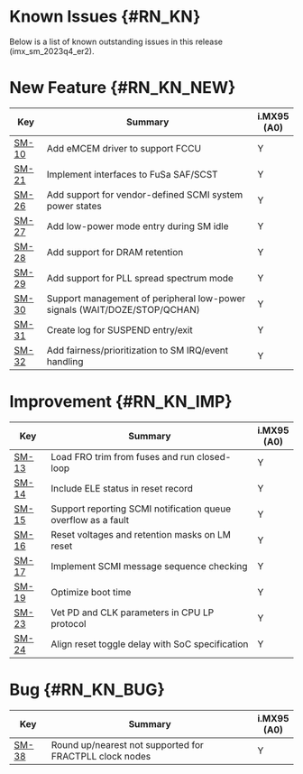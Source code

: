 Known Issues {#RN_KN}
============

Below is a list of known outstanding issues in this release (imx_sm_2023q4_er2).

New Feature {#RN_KN_NEW}
============

| Key     | Summary                        | i.MX95<br> (A0) |
|------------|-------------------------------|---|
| [SM-10](https://jira.sw.nxp.com/projects/SM/issues/SM-10) | Add eMCEM driver to support FCCU | Y |
| [SM-21](https://jira.sw.nxp.com/projects/SM/issues/SM-21) | Implement interfaces to FuSa SAF/SCST | Y |
| [SM-26](https://jira.sw.nxp.com/projects/SM/issues/SM-26) | Add support for vendor-defined SCMI system power states | Y |
| [SM-27](https://jira.sw.nxp.com/projects/SM/issues/SM-27) | Add low-power mode entry during SM idle | Y |
| [SM-28](https://jira.sw.nxp.com/projects/SM/issues/SM-28) | Add support for DRAM retention | Y |
| [SM-29](https://jira.sw.nxp.com/projects/SM/issues/SM-29) | Add support for PLL spread spectrum mode | Y |
| [SM-30](https://jira.sw.nxp.com/projects/SM/issues/SM-30) | Support management of peripheral low-power signals (WAIT/DOZE/STOP/QCHAN) | Y |
| [SM-31](https://jira.sw.nxp.com/projects/SM/issues/SM-31) | Create log for SUSPEND entry/exit | Y |
| [SM-32](https://jira.sw.nxp.com/projects/SM/issues/SM-32) | Add fairness/prioritization to SM IRQ/event handling | Y |

Improvement {#RN_KN_IMP}
============

| Key     | Summary                        | i.MX95<br> (A0) |
|------------|-------------------------------|---|
| [SM-13](https://jira.sw.nxp.com/projects/SM/issues/SM-13) | Load FRO trim from fuses and run closed-loop | Y |
| [SM-14](https://jira.sw.nxp.com/projects/SM/issues/SM-14) | Include ELE status in reset record | Y |
| [SM-15](https://jira.sw.nxp.com/projects/SM/issues/SM-15) | Support reporting SCMI notification queue overflow as a fault | Y |
| [SM-16](https://jira.sw.nxp.com/projects/SM/issues/SM-16) | Reset voltages and retention masks on LM reset | Y |
| [SM-17](https://jira.sw.nxp.com/projects/SM/issues/SM-17) | Implement SCMI message sequence checking | Y |
| [SM-19](https://jira.sw.nxp.com/projects/SM/issues/SM-19) | Optimize boot time | Y |
| [SM-23](https://jira.sw.nxp.com/projects/SM/issues/SM-23) | Vet PD and CLK parameters in CPU LP protocol | Y |
| [SM-24](https://jira.sw.nxp.com/projects/SM/issues/SM-24) | Align reset toggle delay with SoC specification | Y |

Bug {#RN_KN_BUG}
============

| Key     | Summary                        | i.MX95<br> (A0) |
|------------|-------------------------------|---|
| [SM-38](https://jira.sw.nxp.com/projects/SM/issues/SM-38) | Round up/nearest not supported for FRACTPLL clock nodes | Y |

